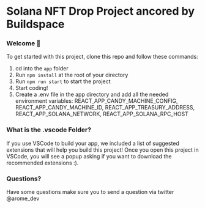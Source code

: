 # Solana NFT Drop Project ancored by Buildspace
### Welcome 👋
To get started with this project, clone this repo and follow these commands:

1. cd into the `app` folder
2. Run `npm install` at the root of your directory
3. Run `npm run start` to start the project
4. Start coding!
5. Create a .env file in the app directory and add all the needed environment variables: REACT_APP_CANDY_MACHINE_CONFIG, REACT_APP_CANDY_MACHINE_ID, REACT_APP_TREASURY_ADDRESS, REACT_APP_SOLANA_NETWORK, REACT_APP_SOLANA_RPC_HOST

### What is the .vscode Folder?
If you use VSCode to build your app, we included a list of suggested extensions that will help you build this project! Once you open this project in VSCode, you will see a popup asking if you want to download the recommended extensions :).

### Questions?
Have some questions make sure you to send a question via twitter @arome_dev